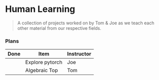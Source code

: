 # Human Learning

> A collection of projects worked on by Tom & Joe as we teach each other material from our respective fields.

### Plans

| Done | Item            | Instructor |
|------|-----------------|------------|
|      | Explore pytorch | Joe        |
|      | Algebraic Top   | Tom        |
